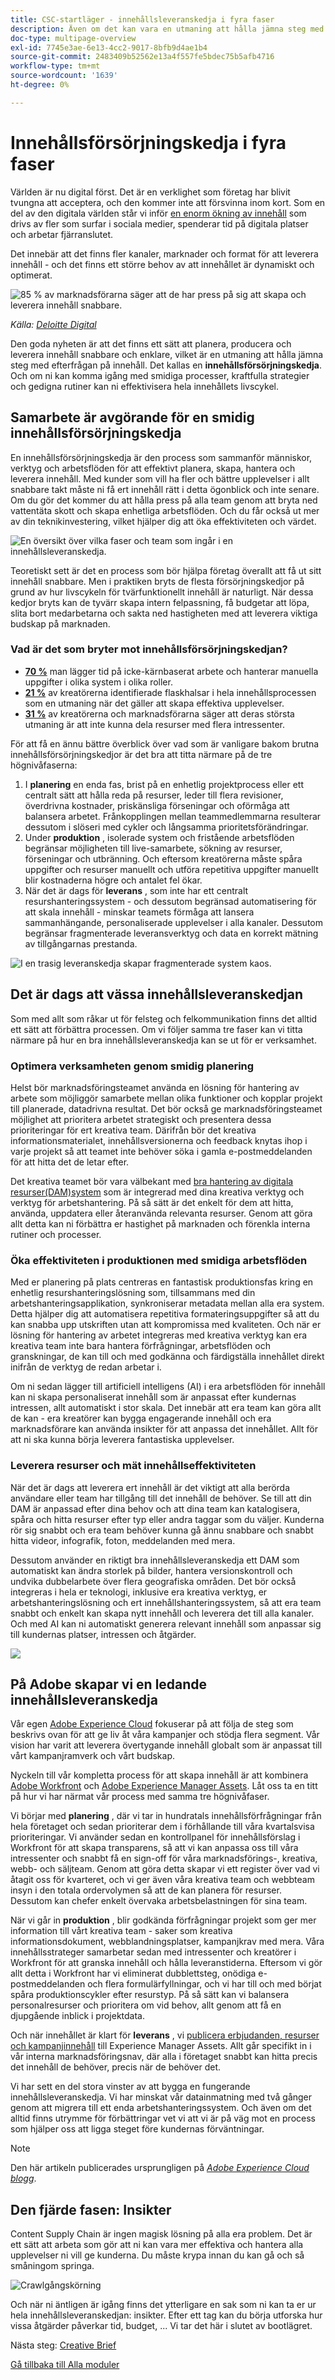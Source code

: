 ```yaml
---
title: CSC-startläger - innehållsleveranskedja i fyra faser
description: Även om det kan vara en utmaning att hålla jämna steg med den ökande efterfrågan på innehåll kan ni planera, producera och leverera innehåll snabbt och enkelt med en väldesignad innehållsleveranskedja.
doc-type: multipage-overview
exl-id: 7745e3ae-6e13-4cc2-9017-8bfb9d4ae1b4
source-git-commit: 2483409b52562e13a4f557fe5bdec75b5afb4716
workflow-type: tm+mt
source-wordcount: '1639'
ht-degree: 0%

---
```


# Innehållsförsörjningskedja i fyra faser

Världen är nu digital först. Det är en verklighet som företag har blivit tvungna att acceptera, och den kommer inte att försvinna inom kort. Som en del av den digitala världen står vi inför [en enorm ökning av innehåll](https://www.prnewswire.com/news-releases/content-marketing-market-size-to-grow-by-usd-487-24-billion--by-objective-platform-end-user-and-geography---forecast-and-analysis-2022-2026--301562808.html) som drivs av fler som surfar i sociala medier, spenderar tid på digitala platser och arbetar fjärranslutet.

Det innebär att det finns fler kanaler, marknader och format för att leverera innehåll - och det finns ett större behov av att innehållet är dynamiskt och optimerat.

![85 % av marknadsförarna säger att de har press på sig att skapa och leverera innehåll snabbare.](./images/pressure-to-create-content.png)

_Källa:_ [_Deloitte Digital_](https://www2.deloitte.com/content/dam/Deloitte/uk/Documents/consultancy/deloitte-uk-future-of-experience-time-to-market.pdf)

Den goda nyheten är att det finns ett sätt att planera, producera och leverera innehåll snabbare och enklare, vilket är en utmaning att hålla jämna steg med efterfrågan på innehåll. Det kallas en  **innehållsförsörjningskedja**. Och om ni kan komma igång med smidiga processer, kraftfulla strategier och gedigna rutiner kan ni effektivisera hela innehållets livscykel.

## Samarbete är avgörande för en smidig innehållsförsörjningskedja

En innehållsförsörjningskedja är den process som sammanför människor, verktyg och arbetsflöden för att effektivt planera, skapa, hantera och leverera innehåll. Med kunder som vill ha fler och bättre upplevelser i allt snabbare takt måste ni få ert innehåll rätt i detta ögonblick och inte senare. Om du gör det kommer du att hålla press på alla team genom att bryta ned vattentäta skott och skapa enhetliga arbetsflöden. Och du får också ut mer av din teknikinvestering, vilket hjälper dig att öka effektiviteten och värdet.

![En översikt över vilka faser och team som ingår i en innehållsleveranskedja.](./images/csc-overview.png)

Teoretiskt sett är det en process som bör hjälpa företag överallt att få ut sitt innehåll snabbare. Men i praktiken bryts de flesta försörjningskedjor på grund av hur livscykeln för tvärfunktionellt innehåll är naturligt. När dessa kedjor bryts kan de tyvärr skapa intern felpassning, få budgetar att löpa, slita bort medarbetarna och sakta ned hastigheten med att leverera viktiga budskap på marknaden.

### Vad är det som bryter mot innehållsförsörjningskedjan?

- [**70 %**](https://business.adobe.com/resources/reports/future-creative-experiences.html) man lägger tid på icke-kärnbaserat arbete och hanterar manuella uppgifter i olika system i olika roller.
- [**21 %**](https://business.adobe.com/resources/reports/future-creative-experiences.html) av kreatörerna identifierade flaskhalsar i hela innehållsprocessen som en utmaning när det gäller att skapa effektiva upplevelser.
- [**31 %**](https://www.fotoware.com/blog/dam-industry-trends-by-fotoware) av kreatörerna och marknadsförarna säger att deras största utmaning är att inte kunna dela resurser med flera intressenter.

För att få en ännu bättre överblick över vad som är vanligare bakom brutna innehållsförsörjningskedjor är det bra att titta närmare på de tre högnivåfaserna:

1. I  **planering**  en enda fas, brist på en enhetlig projektprocess eller ett centralt sätt att hålla reda på resurser, leder till flera revisioner, överdrivna kostnader, priskänsliga förseningar och oförmåga att balansera arbetet. Frånkopplingen mellan teammedlemmarna resulterar dessutom i slöseri med cykler och långsamma prioritetsförändringar.
2. Under  **produktion** , isolerade system och fristående arbetsflöden begränsar möjligheten till live-samarbete, sökning av resurser, förseningar och utbränning. Och eftersom kreatörerna måste spåra uppgifter och resurser manuellt och utföra repetitiva uppgifter manuellt blir kostnaderna högre och antalet fel ökar.
3. När det är dags för  **leverans** , som inte har ett centralt resurshanteringssystem - och dessutom begränsad automatisering för att skala innehåll - minskar teamets förmåga att lansera sammanhängande, personaliserade upplevelser i alla kanaler. Dessutom begränsar fragmenterade leveransverktyg och data en korrekt mätning av tillgångarnas prestanda.

![I en trasig leveranskedja skapar fragmenterade system kaos.](./images/fragmented-supply-chain.png)

## Det är dags att vässa innehållsleveranskedjan

Som med allt som råkar ut för felsteg och felkommunikation finns det alltid ett sätt att förbättra processen. Om vi följer samma tre faser kan vi titta närmare på hur en bra innehållsleveranskedja kan se ut för er verksamhet.

### Optimera verksamheten genom smidig planering

Helst bör marknadsföringsteamet använda en lösning för hantering av arbete som möjliggör samarbete mellan olika funktioner och kopplar projekt till planerade, datadrivna resultat. Det bör också ge marknadsföringsteamet möjlighet att prioritera arbetet strategiskt och presentera dessa prioriteringar för ert kreativa team. Därifrån bör det kreativa informationsmaterialet, innehållsversionerna och feedback knytas ihop i varje projekt så att teamet inte behöver söka i gamla e-postmeddelanden för att hitta det de letar efter.

Det kreativa teamet bör vara välbekant med [bra hantering av digitala resurser](https://business.adobe.com/products/experience-manager/assets/digital-asset-management.html)[(DAM)](https://business.adobe.com/products/experience-manager/assets/digital-asset-management.html)[system](https://business.adobe.com/products/experience-manager/assets/digital-asset-management.html) som är integrerad med dina kreativa verktyg och verktyg för arbetshantering. På så sätt är det enkelt för dem att hitta, använda, uppdatera eller återanvända relevanta resurser. Genom att göra allt detta kan ni förbättra er hastighet på marknaden och förenkla interna rutiner och processer.

### Öka effektiviteten i produktionen med smidiga arbetsflöden

Med er planering på plats centreras en fantastisk produktionsfas kring en enhetlig resurshanteringslösning som, tillsammans med din arbetshanteringsapplikation, synkroniserar metadata mellan alla era system. Detta hjälper dig att automatisera repetitiva formateringsuppgifter så att du kan snabba upp utskriften utan att kompromissa med kvaliteten. Och när er lösning för hantering av arbetet integreras med kreativa verktyg kan era kreativa team inte bara hantera förfrågningar, arbetsflöden och granskningar, de kan till och med godkänna och färdigställa innehållet direkt inifrån de verktyg de redan arbetar i.

Om ni sedan lägger till artificiell intelligens (AI) i era arbetsflöden för innehåll kan ni skapa personaliserat innehåll som är anpassat efter kundernas intressen, allt automatiskt i stor skala. Det innebär att era team kan göra allt de kan - era kreatörer kan bygga engagerande innehåll och era marknadsförare kan använda insikter för att anpassa det innehållet. Allt för att ni ska kunna börja leverera fantastiska upplevelser.

### Leverera resurser och mät innehållseffektiviteten

När det är dags att leverera ert innehåll är det viktigt att alla berörda användare eller team har tillgång till det innehåll de behöver. Se till att din DAM är anpassad efter dina behov och att dina team kan katalogisera, spåra och hitta resurser efter typ eller andra taggar som du väljer. Kunderna rör sig snabbt och era team behöver kunna gå ännu snabbare och snabbt hitta videor, infografik, foton, meddelanden med mera.

Dessutom använder en riktigt bra innehållsleveranskedja ett DAM som automatiskt kan ändra storlek på bilder, hantera versionskontroll och undvika dubbelarbete över flera geografiska områden. Det bör också integreras i hela er teknologi, inklusive era kreativa verktyg, er arbetshanteringslösning och ert innehållshanteringssystem, så att era team snabbt och enkelt kan skapa nytt innehåll och leverera det till alla kanaler. Och med AI kan ni automatiskt generera relevant innehåll som anpassar sig till kundernas platser, intressen och åtgärder.

![](./images/csc-in-action.png)

## På Adobe skapar vi en ledande innehållsleveranskedja

Vår egen [Adobe Experience Cloud](https://business.adobe.com/) fokuserar på att följa de steg som beskrivs ovan för att ge liv åt våra kampanjer och stödja flera segment. Vår vision har varit att leverera övertygande innehåll globalt som är anpassat till vårt kampanjramverk och vårt budskap.

Nyckeln till vår kompletta process för att skapa innehåll är att kombinera [Adobe Workfront](https://business.adobe.com/products/workfront/main.html) och [Adobe Experience Manager Assets](https://business.adobe.com/products/experience-manager/assets/aem-assets.html). Låt oss ta en titt på hur vi har närmat vår process med samma tre högnivåfaser.

Vi börjar med  **planering** , där vi tar in hundratals innehållsförfrågningar från hela företaget och sedan prioriterar dem i förhållande till våra kvartalsvisa prioriteringar. Vi använder sedan en kontrollpanel för innehållsförslag i Workfront för att skapa transparens, så att vi kan anpassa oss till våra intressenter och snabbt få en sign-off för våra marknadsförings-, kreativa, webb- och säljteam. Genom att göra detta skapar vi ett register över vad vi åtagit oss för kvarteret, och vi ger även våra kreativa team och webbteam insyn i den totala ordervolymen så att de kan planera för resurser. Dessutom kan chefer enkelt övervaka arbetsbelastningen för sina team.

När vi går in  **produktion** , blir godkända förfrågningar projekt som ger mer information till vårt kreativa team - saker som kreativa informationsdokument, webblandningsplatser, kampanjkrav med mera. Våra innehållsstrateger samarbetar sedan med intressenter och kreatörer i Workfront för att granska innehåll och hålla leveranstiderna. Eftersom vi gör allt detta i Workfront har vi eliminerat dubblettsteg, onödiga e-postmeddelanden och flera formulärfyllningar, och vi har till och med börjat spåra produktionscykler efter resurstyp. På så sätt kan vi balansera personalresurser och prioritera om vid behov, allt genom att få en djupgående inblick i projektdata.

Och när innehållet är klart för  **leverans** , vi [publicera erbjudanden, resurser och kampanjinnehåll](https://business.adobe.com/customer-success-stories/adobe-content-hub-case-study.html) till Experience Manager Assets. Allt går specifikt in i vår interna marknadsföringsnav, där alla i företaget snabbt kan hitta precis det innehåll de behöver, precis när de behöver det.

Vi har sett en del stora vinster av att bygga en fungerande innehållsleveranskedja. Vi har minskat vår datainmatning med två gånger genom att migrera till ett enda arbetshanteringssystem. Och även om det alltid finns utrymme för förbättringar vet vi att vi är på väg mot en process som hjälper oss att ligga steget före kundernas förväntningar.

>[!NOTE]
>
> Den här artikeln publicerades ursprungligen på [_Adobe Experience Cloud blogg_](https://business.adobe.com/blog/how-to/create-a-content-supply-chain-that-will-stand-the-test-of-time).

## Den fjärde fasen: Insikter

Content Supply Chain är ingen magisk lösning på alla era problem. Det är ett sätt att arbeta som gör att ni kan vara mer effektiva och hantera alla upplevelser ni vill ge kunderna. Du måste krypa innan du kan gå och så småningom springa.

![Crawlgångskörning](./images/crawl-walk-run.png)

Och när ni äntligen är igång finns det ytterligare en sak som ni kan ta er ur hela innehållsleveranskedjan: insikter. Efter ett tag kan du börja utforska hur vissa åtgärder påverkar tid, budget, ... Vi tar det här i slutet av bootlägret.

Nästa steg: [Creative Brief](./creative-brief.md)

[Gå tillbaka till Alla moduler](./overview.md)
